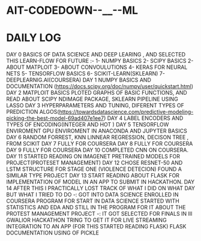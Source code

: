 # AIT-CODEDOWN--__--ML


# DAILY LOG 


DAY 0 BASICS OF DATA SCIENCE AND DEEP LEARING , AND SELECTED THIS LEARN-FLOW FOR FUTURE :-
      1- NUMPY BASICS
      2- SCIPY BASICS 
      2- ABOUT MATPLOIT
      3- ABOUT CONVOULUTIONS
      4- KERAS FOR NEURAL NETS
      5- TENSORFLOW BASICS
      6- SCIKIT-LEARN(SKLEARN)
      7- DEEPLEARNIG.AI(COURSERA)
DAY 1 NUMPY BASICS AND DOCUMENTATION (https://docs.scipy.org/doc/numpy/user/quickstart.html)
DAY 2 MATPLOIT BASICS PLOTED GRAPHS OF BASIC FUNCTIONS, AND READ ABOUT SCIPY NDIMAGE PACKAGE, SKLEARN PIPELINE USING LASSO
DAY 3 HYPERPARAMETERS AND TUNING, DIFERENT TYPES OF PREDICTION ALGOS(https://towardsdatascience.com/predictive-modeling-picking-the-best-model-69ad407e1ee7)
DAY 4 LABEL ENCODERS AND TYPES OF ENCODING(INTEGER AND HOT )
DAY 5 TENSORFLOW ENVIROMENT GPU ENVIROMENT IN ANACONDA AND JUPYTER BASICS 
DAY 6 RANDOM FORREST, KNN LINNEAR REGRESSION, DECISON TREE , FROM SCIKIT 
DAY 7 FULLY FOR COURSERA
DAY 8 FULLY FOR COURSERA
DAY 9 FULLY FOR COURSERA
DAY 10 COMPLETED CNN ON COURSERA.
DAY 11 STARTED READING ON IMAGENET PRETRAINED MODELS FOR PROJECT(PROTESET MANAGEMENT)
DAY 12 CHOSE RESNET-50 AND LSTM STRUCTURE FOR STAGE ONE (VIOLENCE DETECION) FOUND A SIMILAR TYPE PROJECT
DAY 13 START READING ABOUT FLASK FOR IMPLEMENTATION OF MODEL IN AN APP TO SUBMIT IN HACKATHON.
DAY 14 AFTER THIS I PRACTICALLY LOST TRACK OF WHAT I DID ON WHAT DAY BUT 
WHAT I TRIED TO DO -:
       GOT INTO DATA SCIENCE 
       ENROLLED IN COURSERA PROGRAM FOR START IN DATA SCIENCE 
       STARTED WITH STATISTICS AND EDA
       AND STILL IN THE PROGRAM FOR IT
       ABOUT THE PROTEST MANAGEMENT PROJECT -:
                   IT GOT SELECTED FOR FINALS IN III GWALIOR HACKATHON
                   TRING TO GET IT FOR LIVE STREAMING 
                   INTEGRATION TO AN APP (FOR THIS STARTED READING FLASK)
                   FLASK DOCUMENTATION
                   USING OF PICKLE 
                   
                   
                  
                   



      
